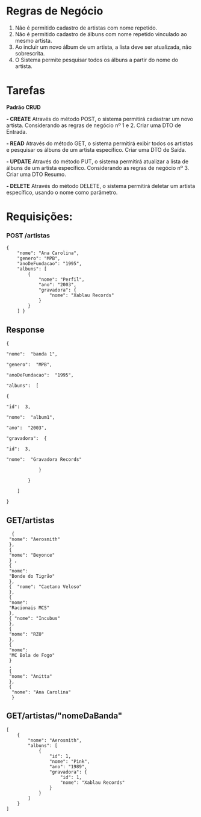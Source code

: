# Regras de Negócio

 1. Não é permitido cadastro de artistas com nome repetido.
 2. Não é permitido cadastro de álbuns com nome repetido vinculado ao mesmo artista.
 3. Ao incluir um novo álbum de um artista, a lista deve ser atualizada, não sobrescrita.
 4.  O Sistema permite pesquisar todos os álbuns a partir do nome do artista.

# Tarefas

**Padrão CRUD**

 **- CREATE** 
Através do método POST, o sistema permitirá cadastrar um novo artista. Considerando as regras de negócio nº 1 e 2. Criar uma DTO de Entrada.

 **- READ**
 Através do método GET, o sistema permitirá exibir todos os artistas e pesquisar os álbuns de um artista específico. Criar uma DTO de Saída.  

**- UPDATE**
 Através do método PUT, o sistema permitirá atualizar a lista de álbuns de um artista específico.
Considerando as regras de negócio nº 3. Criar uma DTO Resumo.
 
 **- DELETE**
 Através do método DELETE, o sistema permitirá deletar um artista específico, usando o nome como parâmetro.

# Requisições:

### POST /artistas

    {
        "nome": "Ana Carolina",
        "genero": "MPB",
        "anoDeFundacao": "1995",
        "albuns": [
            {
                "nome": "Perfil",
                "ano": "2003",
                "gravadora": {
                    "nome": "Xablau Records"
                }
            }
        ] }

## Response

    {
    
    "nome":  "banda 1",
    
    "genero":  "MPB",
    
    "anoDeFundacao":  "1995",
    
    "albuns":  [
    
    {
    
    "id":  3,
    
    "nome":  "album1",
    
    "ano":  "2003",
    
    "gravadora":  {
    
    "id":  3,
    
    "nome":  "Gravadora Records"
    
			    }
    
		    }
    
	    ]
    
    }

## GET/artistas

      {  
     "nome": "Aerosmith"  
     },  
     {  
     "nome": "Beyonce"  
     } ,  
     {  
     "nome":
     "Bonde do Tigrão"  
     },  
     {  "nome": "Caetano Veloso"  
     }, 
     { 
     "nome":
     "Racionais MCS" 
     }, 
     { "nome": "Incubus" 
     }, 
     { 
     "nome": "RZO" 
     }, 
     { 
     "nome":
     "MC Bola de Fogo" 
     }
     , 
     { 
     "nome": "Anitta" 
     }, 
     {
      "nome": "Ana Carolina" 
      }

## GET/artistas/"nomeDaBanda"

    [
        {
            "nome": "Aerosmith",
            "albuns": [
                {
                    "id": 1,
                    "nome": "Pink",
                    "ano": "1989",
                    "gravadora": {
                        "id": 1,
                        "nome": "Xablau Records"
                    }
                }
            ]
        }
    ]



